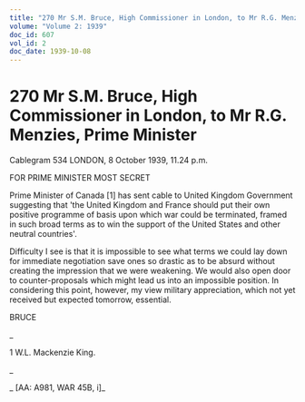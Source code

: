 ```yaml
---
title: "270 Mr S.M. Bruce, High Commissioner in London, to Mr R.G. Menzies, Prime Minister"
volume: "Volume 2: 1939"
doc_id: 607
vol_id: 2
doc_date: 1939-10-08
---
```


# 270 Mr S.M. Bruce, High Commissioner in London, to Mr R.G. Menzies, Prime Minister

Cablegram 534 LONDON, 8 October 1939, 11.24 p.m.

FOR PRIME MINISTER MOST SECRET

Prime Minister of Canada [1] has sent cable to United Kingdom Government suggesting that 'the United Kingdom and France should put their own positive programme of basis upon which war could be terminated, framed in such broad terms as to win the support of the United States and other neutral countries'.

Difficulty I see is that it is impossible to see what terms we could lay down for immediate negotiation save ones so drastic as to be absurd without creating the impression that we were weakening. We would also open door to counter-proposals which might lead us into an impossible position. In considering this point, however, my view military appreciation, which not yet received but expected tomorrow, essential.

BRUCE

_

1 W.L. Mackenzie King.

_

_ [AA: A981, WAR 45B, i]_
